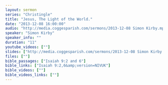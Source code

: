 ```yaml
---
layout: sermon
series: "Christingle"
title: "Jesus, The Light of the World."
date: "2013-12-08 16:00:00"
audio: "http://media.coggesparish.com/sermons/2013-12-08 Simon Kirby.mp3"
speaker: "Simon Kirby"
speaker_info: ""
duration: "11"
youtube_videos: [""]
slides: ["http://media.coggesparish.com/sermons/2013-12-08 Simon Kirby.pdf"]
files: [""]
bible_passages: ["Isaiah 9:2 and 6"]
bible_links: ["Isaiah 9:2,6&amp;version=NIVUK"]
bible_videos: [""]
bible_videos_links: [""]
---
```

